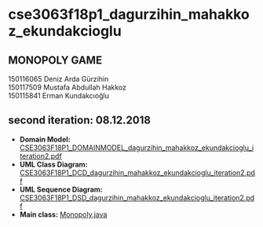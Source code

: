 ﻿# cse3063f18p1_dagurzihin_mahakkoz_ekundakcioglu
## MONOPOLY GAME

150116065 Deniz Arda Gürzihin  
150117509 Mustafa Abdullah Hakkoz  
150115841 Erman Kundakcıoğlu  



## second iteration: 08.12.2018
 
- **Domain Model:** [CSE3063F18P1_DOMAINMODEL_dagurzihin_mahakkoz_ekundakcioglu_iteration2.pdf](https://github.com/denizgurzihin/cse3063f18p1_dagurzihin_mahakkoz_ekundakcioglu/blob/master/iteration2/cse3063F18P1_DOMAINMODEL_dagurzihin_mahakkoz_ekundakcioglu_iteration2.pdf)  
- **UML Class Diagram:** [CSE3063F18P1_DCD_dagurzihin_mahakkoz_ekundakcioglu_iteration2.pdf](https://github.com/denizgurzihin/cse3063f18p1_dagurzihin_mahakkoz_ekundakcioglu/blob/master/iteration2/CSE3063F18P1_DCD_dagurzihin_mahakkoz_ekundakcioglu_iteration2.pdf)  
- **UML Sequence Diagram:** [CSE3063F18P1_DSD_dagurzihin_mahakkoz_ekundakcioglu_iteration2.pdf](https://github.com/denizgurzihin/cse3063f18p1_dagurzihin_mahakkoz_ekundakcioglu/blob/master/iteration2/cse3063F18P1_DSD_dagurzihin_mahakkoz_ekundakcioglu_iteration2.pdf)  
- **Main class:** [Monopoly.java](https://github.com/denizgurzihin/cse3063f18p1_dagurzihin_mahakkoz_ekundakcioglu/blob/master/iteration2/Monopoly.java)  

